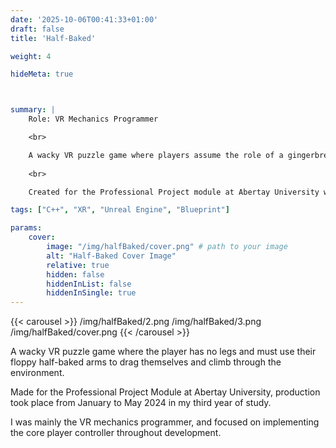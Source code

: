 ```yaml
---
date: '2025-10-06T00:41:33+01:00'
draft: false
title: 'Half-Baked'

weight: 4

hideMeta: true



summary: |
    Role: VR Mechanics Programmer

    <br>

    A wacky VR puzzle game where players assume the role of a gingerbread man with no legs, having to use their floppy, half-baked arms to drag themselves and climb to escape the clutches of the evil baker!
    
    <br>

    Created for the Professional Project module at Abertay University with mentorship from NearLight

tags: ["C++", "XR", "Unreal Engine", "Blueprint"]

params:
    cover:
        image: "/img/halfBaked/cover.png" # path to your image
        alt: "Half-Baked Cover Image"
        relative: true
        hidden: false
        hiddenInList: false
        hiddenInSingle: true
---
```


{{< carousel >}}
/img/halfBaked/2.png
/img/halfBaked/3.png
/img/halfBaked/cover.png
{{< /carousel >}}

A wacky VR puzzle game where the player has no legs and must use their floppy half-baked arms to drag themselves and climb through the environment.

Made for the Professional Project Module at Abertay University, production took place from January to May 2024 in my third year of study.

I was mainly the VR mechanics programmer, and focused on implementing the core player controller throughout development.